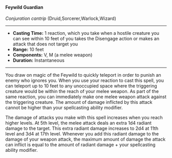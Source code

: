 #### Feywild Guardian
*Conjuration cantrip* (Druid,Sorcerer,Warlock,Wizard)
___
- **Casting Time:** 1 reaction, which you take when a hostile creature you can see within 10 feet of you takes the Disengage action or makes an attack that does not target you
- **Range:** 10 feet
- **Components:** V, M (a melee weapon)
- **Duration:** Instantaneous
---
You draw on magic of the Feywild to quickly teleport in order to punish an enemy who ignores you. When you use your reaction to cast this spell, you can teleport up to 10 feet to any unoccupied
space where the triggering creature would be within the reach of your melee weapon. As part of the same reaction, you can immediately make one melee weapon attack against the triggering creature. The
amount of damage inflicted by this attack cannot be higher than your spellcasting ability modifier.

The damage of attacks you make with this spell increases when you reach higher levels. At 5th level, the melee attack deals an extra 1d4 radiant damage to the target. This extra radiant damage increases to 2d4 at 11th level and 3d4 at 17th level. Whenever you add this radiant damage to the damage of your weapon attack, the maximum amount of damage the attack can inflict is equal to the amount of radiant damage + your spellcasting ability modifier.

